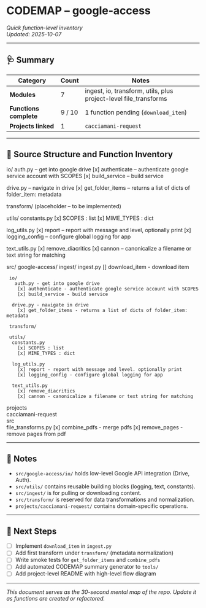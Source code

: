 # CODEMAP – google-access
_Quick function-level inventory_  
_Updated: 2025-10-07_

---

## 🩺 Summary

| Category | Count | Notes |
|-----------|--------|-------|
| **Modules** | 7 | ingest, io, transform, utils, plus project-level file_transforms |
| **Functions complete** | 9 / 10 | 1 function pending (`download_item`) |
| **Projects linked** | 1 | `cacciamani-request` |
---

## 📂 Source Structure and Function Inventory

 io/
   auth.py – get into google drive
    [x] authenticate – authenticate google service account with SCOPES
    [x] build_service – build service

   drive.py – navigate in drive
    [x] get_folder_items – returns a list of dicts of folder_item: metadata

 transform/
    (placeholder – to be implemented)

 utils/
  constants.py
    [x] SCOPES : list
    [x] MIME_TYPES : dict

  log_utils.py
    [x] report – report with message and level, optionally print
    [x] logging_config – configure global logging for app

  text_utils.py
    [x] remove_diacritics
    [x] cannon – canonicalize a filename or text string for matching


 src/
  google-access/
     ingest/
      ingest.py
        [] download_item - download item

     io/
       auth.py - get into google drive
        [x] authenticate - authenticate google service account with SCOPES 
        [x] build_service - build service

      drive.py - navigate in drive
        [x] get_folder_items - returns a list of dicts of folder_item: metadata

     transform/
     
     utils/
      constants.py
        [x] SCOPES : list
        [x] MIME_TYPES : dict

      log_utils.py
        [x] report - report with message and level. optionally print
        [x] logging_config - configure global logging for app

      text_utils.py
        [x] remove_diacritics
        [x] cannon - canonicalize a filename or text string for matching

projects\
  cacciamani-request\
    src\
      file_transforms.py
        [x] combine_pdfs - merge pdfs
        [x] remove_pages - remove pages from pdf

---

## 🧭 Notes

- `src/google-access/io/` holds low-level Google API integration (Drive, Auth).
- `src/utils/` contains reusable building blocks (logging, text, constants).
- `src/ingest/` is for pulling or downloading content.
- `src/transform/` is reserved for data transformations and normalization.
- `projects/cacciamani-request/` contains domain-specific operations.

---

## 🚧 Next Steps

- [ ] Implement `download_item` in `ingest.py`  
- [ ] Add first transform under `transform/` (metadata normalization)  
- [ ] Write smoke tests for `get_folder_items` and `combine_pdfs`  
- [ ] Add automated CODEMAP summary generator to `tools/`  
- [ ] Add project-level README with high-level flow diagram  

---

_This document serves as the 30-second mental map of the repo. Update it as functions are created or refactored._

